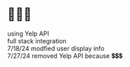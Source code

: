 # 🍕🍕🍕
using Yelp API  
full stack integration  
7/18/24 modfied user display info  
7/27/24 removed Yelp API because 💲💲💲  
